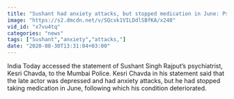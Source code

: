 ```yaml
---
title: "Sushant had anxiety attacks, but stopped medication in June: Psychiatrist"
image: "https://s2.dmcdn.net/v/SQcxk1VILDdlSBfKA/x240"
vid_id: "x7vu4tq"
categories: "news"
tags: ["Sushant","anxiety","attacks,"]
date: "2020-08-30T13:31:04+03:00"
---
```

India Today accessed the statement of Sushant Singh Rajput’s psychiatrist, Kesri Chavda, to the Mumbai Police. Kesri Chavda in his statement said that the late actor was depressed and had anxiety attacks, but he had stopped taking medication in June, following which his condition deteriorated.
